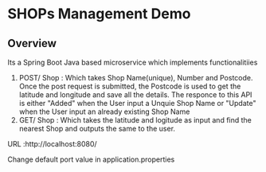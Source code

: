 # SHOPs Management Demo
 
## Overview  

Its a Spring Boot Java based microservice which implements functionalitiies 
 1) POST/ Shop : Which takes Shop Name(unique), Number and Postcode. Once the post request is submitted, the Postcode is used to get the latitude and longitude and save all the details. The responce to this API is either "Added" when the User input a Unquie Shop Name or "Update" when the User input an already existing Shop Name 
 2) GET/ Shop : Which takes the latitude and logitude as input and find the nearest Shop and outputs the same to the user.
 

URL :http://localhost:8080/  

Change default port value in application.properties
